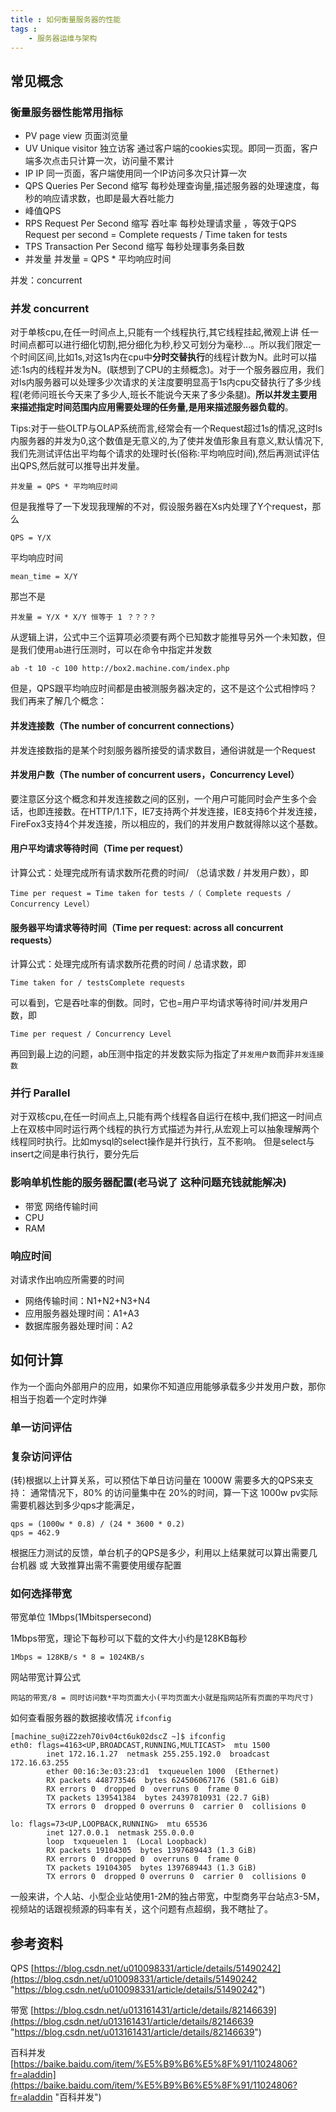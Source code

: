 ```yaml
---
title : 如何衡量服务器的性能
tags :
	- 服务器运维与架构
---
```


## 常见概念

### 衡量服务器性能常用指标

- PV  page view 页面浏览量
- UV  Unique visitor 独立访客 通过客户端的cookies实现。即同一页面，客户端多次点击只计算一次，访问量不累计
- IP  IP  同一页面，客户端使用同一个IP访问多次只计算一次
- QPS Queries Per Second 缩写 每秒处理查询量,描述服务器的处理速度，每秒的响应请求数，也即是最大吞吐能力
- 峰值QPS  
- RPS Request Per Second 缩写 吞吐率 每秒处理请求量 ，等效于QPS
<br/>Request per second = Complete requests / Time taken for tests 
- TPS Transaction Per Second 缩写 每秒处理事务条目数
- 并发量 并发量 = QPS * 平均响应时间

并发：concurrent

### 并发 concurrent

对于单核cpu,在任一时间点上,只能有一个线程执行,其它线程挂起,微观上讲 任一时间点都可以进行细化切割,把分细化为秒,秒又可划分为毫秒...。所以我们限定一个时间区间,比如1s,对这1s内在cpu中**分时交替执行**的线程计数为N。此时可以描述:1s内的线程并发为N。(联想到了CPU的主频概念)。对于一个服务器应用，我们对ls内服务器可以处理多少次请求的关注度要明显高于1s内cpu交替执行了多少线程(老师问班长今天来了多少人,班长不能说今天来了多少条腿)。**所以并发主要用来描述指定时间范围内应用需要处理的任务量,是用来描述服务器负载的**。

Tips:对于一些OLTP与OLAP系统而言,经常会有一个Request超过1s的情况,这时ls内服务器的并发为0,这个数值是无意义的,为了使并发值形象且有意义,默认情况下,我们先测试评估出平均每个请求的处理时长(俗称:平均响应时间),然后再测试评估出QPS,然后就可以推导出并发量。

    并发量 = QPS * 平均响应时间

但是我推导了一下发现我理解的不对，假设服务器在Xs内处理了Y个request，那么

	QPS = Y/X

平均响应时间
	
	mean_time = X/Y

那岂不是
 
	并发量 = Y/X * X/Y 恒等于 1 ？？？？


从逻辑上讲，公式中三个运算项必须要有两个已知数才能推导另外一个未知数，但是我们使用`ab`进行压测时，可以在命令中指定并发数

	ab -t 10 -c 100 http://box2.machine.com/index.php

但是，QPS跟平均响应时间都是由被测服务器决定的，这不是这个公式相悖吗？我们再来了解几个概念：

#### 并发连接数（The number of concurrent connections）

并发连接数指的是某个时刻服务器所接受的请求数目，通俗讲就是一个Request

#### 并发用户数（The number of concurrent users，Concurrency Level）

要注意区分这个概念和并发连接数之间的区别，一个用户可能同时会产生多个会话，也即连接数。在HTTP/1.1下，IE7支持两个并发连接，IE8支持6个并发连接，FireFox3支持4个并发连接，所以相应的，我们的并发用户数就得除以这个基数。

#### 用户平均请求等待时间（Time per request）

计算公式：处理完成所有请求数所花费的时间/ （总请求数 / 并发用户数），即

	Time per request = Time taken for tests /（ Complete requests / Concurrency Level）

#### 服务器平均请求等待时间（Time per request: across all concurrent requests）

计算公式：处理完成所有请求数所花费的时间 / 总请求数，即

	Time taken for / testsComplete requests

可以看到，它是吞吐率的倒数。同时，它也=用户平均请求等待时间/并发用户数，即

	Time per request / Concurrency Level 

再回到最上边的问题，ab压测中指定的并发数实际为指定了`并发用户数`而非`并发连接数`

### 并行 Parallel 

对于双核cpu,在任一时间点上,只能有两个线程各自运行在核中,我们把这一时间点上在双核中同时运行两个线程的执行方式描述为并行,从宏观上可以抽象理解两个线程同时执行。比如mysql的select操作是并行执行，互不影响。
但是select与insert之间是串行执行，要分先后

### 影响单机性能的服务器配置(老马说了 这种问题充钱就能解决)

- 带宽 网络传输时间
- CPU 
- RAM 

### 响应时间

对请求作出响应所需要的时间

- 网络传输时间：N1+N2+N3+N4
- 应用服务器处理时间：A1+A3 
- 数据库服务器处理时间：A2

## 如何计算

作为一个面向外部用户的应用，如果你不知道应用能够承载多少并发用户数，那你相当于抱着一个定时炸弹

### 单一访问评估

### 复杂访问评估

(转)根据以上计算关系，可以预估下单日访问量在 1000W 需要多大的QPS来支持：
通常情况下，80% 的访问量集中在 20%的时间，算一下这 1000w pv实际需要机器达到多少qps才能满足，

	qps = (1000w * 0.8) / (24 * 3600 * 0.2)
	qps = 462.9

根据压力测试的反馈，单台机子的QPS是多少，利用以上结果就可以算出需要几台机器 或 大致推算出需不需要使用缓存配置

### 如何选择带宽

带宽单位 1Mbps(1Mbitspersecond)

1Mbps带宽，理论下每秒可以下载的文件大小约是128KB每秒
	
	1Mbps = 128KB/s * 8 = 1024KB/s

网站带宽计算公式

	网站的带宽/8 = 同时访问数*平均页面大小(平均页面大小就是指网站所有页面的平均尺寸)

如何查看服务器的数据接收情况 `ifconfig	`

	[machine_su@iZ2zeh70iv04ct6uk02dscZ ~]$ ifconfig
	eth0: flags=4163<UP,BROADCAST,RUNNING,MULTICAST>  mtu 1500
	        inet 172.16.1.27  netmask 255.255.192.0  broadcast 172.16.63.255
	        ether 00:16:3e:03:23:d1  txqueuelen 1000  (Ethernet)
	        RX packets 448773546  bytes 624506067176 (581.6 GiB)
	        RX errors 0  dropped 0  overruns 0  frame 0
	        TX packets 139541384  bytes 24397810931 (22.7 GiB)
	        TX errors 0  dropped 0 overruns 0  carrier 0  collisions 0
	
	lo: flags=73<UP,LOOPBACK,RUNNING>  mtu 65536
	        inet 127.0.0.1  netmask 255.0.0.0
	        loop  txqueuelen 1  (Local Loopback)
	        RX packets 19104305  bytes 1397689443 (1.3 GiB)
	        RX errors 0  dropped 0  overruns 0  frame 0
	        TX packets 19104305  bytes 1397689443 (1.3 GiB)
	        TX errors 0  dropped 0 overruns 0  carrier 0  collisions 0

一般来讲，个人站、小型企业站使用1-2M的独占带宽，中型商务平台站点3-5M，视频站的话跟视频源的码率有关，这个问题有点超纲，我不瞎扯了。


## 参考资料

QPS
[https://blog.csdn.net/u010098331/article/details/51490242](https://blog.csdn.net/u010098331/article/details/51490242 "https://blog.csdn.net/u010098331/article/details/51490242")

带宽
[https://blog.csdn.net/u013161431/article/details/82146639](https://blog.csdn.net/u013161431/article/details/82146639 "https://blog.csdn.net/u013161431/article/details/82146639")

百科并发
[https://baike.baidu.com/item/%E5%B9%B6%E5%8F%91/11024806?fr=aladdin](https://baike.baidu.com/item/%E5%B9%B6%E5%8F%91/11024806?fr=aladdin "百科并发")